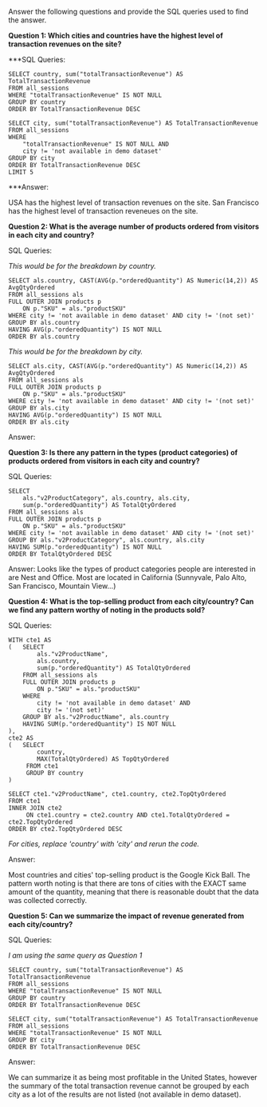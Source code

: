 Answer the following questions and provide the SQL queries used to find the answer.

    
**Question 1: Which cities and countries have the highest level of transaction revenues on the site?**


***SQL Queries:
```
SELECT country, sum("totalTransactionRevenue") AS TotalTransactionRevenue
FROM all_sessions 
WHERE "totalTransactionRevenue" IS NOT NULL
GROUP BY country
ORDER BY TotalTransactionRevenue DESC
```
```
SELECT city, sum("totalTransactionRevenue") AS TotalTransactionRevenue
FROM all_sessions 
WHERE 
	"totalTransactionRevenue" IS NOT NULL AND
	city != 'not available in demo dataset'
GROUP BY city
ORDER BY TotalTransactionRevenue DESC
LIMIT 5
```

***Answer:

USA has the highest level of transaction revenues on the site.
San Francisco has the highest level of transaction reveneues on the site.

**Question 2: What is the average number of products ordered from visitors in each city and country?**


SQL Queries:

_This would be for the breakdown by country._
```
SELECT als.country, CAST(AVG(p."orderedQuantity") AS Numeric(14,2)) AS AvgQtyOrdered
FROM all_sessions als
FULL OUTER JOIN products p
	ON p."SKU" = als."productSKU"
WHERE city != 'not available in demo dataset' AND city != '(not set)'
GROUP BY als.country
HAVING AVG(p."orderedQuantity") IS NOT NULL
ORDER BY als.country
```
_This would be for the breakdown by city._
```
SELECT als.city, CAST(AVG(p."orderedQuantity") AS Numeric(14,2)) AS AvgQtyOrdered
FROM all_sessions als
FULL OUTER JOIN products p
	ON p."SKU" = als."productSKU"
WHERE city != 'not available in demo dataset' AND city != '(not set)'
GROUP BY als.city
HAVING AVG(p."orderedQuantity") IS NOT NULL
ORDER BY als.city
```

Answer:





**Question 3: Is there any pattern in the types (product categories) of products ordered from visitors in each city and country?**


SQL Queries:
```
SELECT 
	als."v2ProductCategory", als.country, als.city,
	sum(p."orderedQuantity") AS TotalQtyOrdered
FROM all_sessions als
FULL OUTER JOIN products p
	ON p."SKU" = als."productSKU"
WHERE city != 'not available in demo dataset' AND city != '(not set)'
GROUP BY als."v2ProductCategory", als.country, als.city
HAVING SUM(p."orderedQuantity") IS NOT NULL
ORDER BY TotalQtyOrdered DESC
```


Answer:
Looks like the types of product categories people are interested in are Nest and Office. Most are located in California (Sunnyvale, Palo Alto, San Francisco, Mountain View...)


**Question 4: What is the top-selling product from each city/country? Can we find any pattern worthy of noting in the products sold?**


SQL Queries:
```
WITH cte1 AS
(	SELECT 
		als."v2ProductName",
		als.country,
		sum(p."orderedQuantity") AS TotalQtyOrdered
	FROM all_sessions als
	FULL OUTER JOIN products p
		ON p."SKU" = als."productSKU"
	WHERE 
		city != 'not available in demo dataset' AND
		city != '(not set)' 
	GROUP BY als."v2ProductName", als.country
	HAVING SUM(p."orderedQuantity") IS NOT NULL
),
cte2 AS 
( 	SELECT 
		country,
	 	MAX(TotalQtyOrdered) AS TopQtyOrdered
	 FROM cte1
	 GROUP BY country
)

SELECT cte1."v2ProductName", cte1.country, cte2.TopQtyOrdered 
FROM cte1
INNER JOIN cte2
	 ON cte1.country = cte2.country AND cte1.TotalQtyOrdered = cte2.TopQtyOrdered
ORDER BY cte2.TopQtyOrdered DESC
```
_For cities, replace 'country' with 'city' and rerun the code._

Answer:

Most countries and cities' top-selling product is the Google Kick Ball. The pattern worth noting is that there are tons of cities with the EXACT same amount of the quantity, meaning that there is reasonable doubt that the data was collected correctly.



**Question 5: Can we summarize the impact of revenue generated from each city/country?**

SQL Queries:

_I am using the same query as Question 1_
```
SELECT country, sum("totalTransactionRevenue") AS TotalTransactionRevenue
FROM all_sessions 
WHERE "totalTransactionRevenue" IS NOT NULL
GROUP BY country
ORDER BY TotalTransactionRevenue DESC
```
```
SELECT city, sum("totalTransactionRevenue") AS TotalTransactionRevenue
FROM all_sessions 
WHERE "totalTransactionRevenue" IS NOT NULL
GROUP BY city
ORDER BY TotalTransactionRevenue DESC
```
Answer:

We can summarize it as being most profitable in the United States, however the summary of the total transaction revenue cannot be grouped by each city as a lot of the results are not listed (not available in demo dataset).




